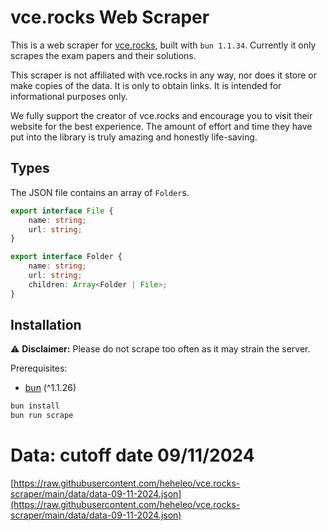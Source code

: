 # vce.rocks Web Scraper

This is a web scraper for [vce.rocks](https://vce.rocks/), built with `bun 1.1.34`. Currently it only scrapes the exam papers and their solutions.

This scraper is not affiliated with vce.rocks in any way, nor does it store or make copies of the data. It is only to obtain links. It is intended for informational purposes only.

We fully support the creator of vce.rocks and encourage you to visit their website for the best experience. The amount of effort and time they have put into the library is truly amazing and honestly life-saving.

## Types
The JSON file contains an array of `Folder`s.

```typescript
export interface File {
	name: string;
	url: string;
}

export interface Folder {
	name: string;
	url: string;
	children: Array<Folder | File>;
}
```

## Installation
⚠️ **Disclaimer:** Please do not scrape too often as it may strain the server.

Prerequisites:
- [bun](https://bun.sh) (^1.1.26)
  
```bash
bun install
bun run scrape
```

# Data: cutoff date 09/11/2024
[https://raw.githubusercontent.com/heheleo/vce.rocks-scraper/main/data/data-09-11-2024.json](https://raw.githubusercontent.com/heheleo/vce.rocks-scraper/main/data/data-09-11-2024.json)